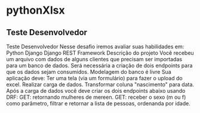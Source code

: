 # pythonXlsx
## Teste Desenvolvedor

Teste Desenvolvedor
Nesse desafio iremos avaliar suas habilidades em:
Python
Django
Django REST Framework
Descrição do projeto
Você recebeu um arquivo com dados de alguns clientes que precisam ser importadas
para um banco de dados. Será necessária a criação de dois endpoints para que os
dados sejam consumidos.
Modelagem do banco é livre
Sua aplicação deve:
Ter uma tela (via um formulário) para fazer o upload do excel.
Realizar carga de dados.
Transformar coluna "nascimento" para data.
Após a carga de dados você deve criar os dois endpoints abaixo usando DRF:
GET: retornando mulheres de mereen.
GET: receber o sexo (m ou f) como parâmetro, filtrar e retornar a lista de
pessoas, ordenanda por idade.
